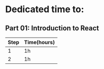 # Dedicated time to:

## Part 01: Introduction to React

| Step  |  Time(hours) |
|  ---  |  ---  |
|   1    |   1h  |
|   2    |   1h  |